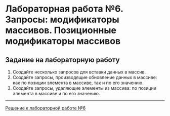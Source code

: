 # Лабораторная работа №6. Запросы: модификаторы массивов. Позиционные модификаторы массивов

## Задание на лабораторную работу

1. Создайте несколько запросов для вставки данных в массив.
2. Создайте запросы, производящие обновление данных в массиве: как по позиции элемента в массиве, так и по его значению.
3. Создайте запросы, удаляющие элементы из массива: по позиции элемента в массиве и по его значению.

--- 

[Решение к лабораторной работе №6](../solutions/lab_6/lab_6_solution.md)
